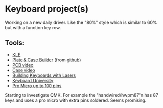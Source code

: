 # Keyboard project(s)

Working on a new daily driver.  Like the "80%" style which is similar
to 60% but with a function key row.

## Tools:

* [KLE](https://www.keyboard-layout-editor.com)
* [Plate & Case Builder](http://builder.swillkb.com/) (from [github](https://github.com/vladantrhlik/Keyboard_case_generator?tab=readme-ov-file))
* [PCB video](https://www.youtube.com/watch?v=u13yRbBiRYM&t=10s)
* [Case video](https://www.youtube.com/watch?v=NIIr19TdidY)
* [Building Keyboards with Lasers](https://kbd.news/Building-keyboards-with-lasers-2208.html)
* [Keyboard University](https://www.keyboard.university/)
* [Pro Micro up to 100 pins](https://golem.hu/guide/pro-micro/)

Starting to investigate QMK.  For example the "handwired/hwpm87"n has 87 keys and uses a pro micro with extra 
pins soldered.  Seems promising.


